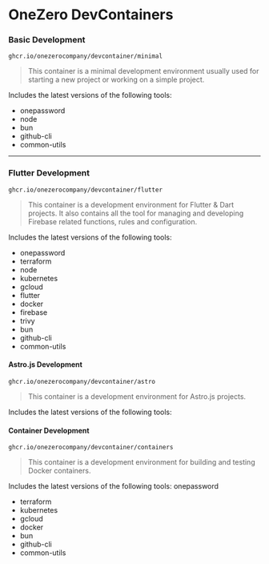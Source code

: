 # OneZero DevContainers

### Basic Development

`ghcr.io/onezerocompany/devcontainer/minimal`

> This container is a minimal development environment usually used for starting a new project or working on a simple project.

Includes the latest versions of the following tools:

- onepassword
- node
- bun
- github-cli
- common-utils

---

### Flutter Development

`ghcr.io/onezerocompany/devcontainer/flutter`

> This container is a development environment for Flutter & Dart projects. It also contains all the tool for managing and developing Firebase related functions, rules and configuration.

Includes the latest versions of the following tools:

- onepassword
- terraform
- node
- kubernetes
- gcloud
- flutter
- docker
- firebase
- trivy
- bun
- github-cli
- common-utils

#### Astro.js Development

`ghcr.io/onezerocompany/devcontainer/astro`

> This container is a development environment for Astro.js projects.

Includes the latest versions of the following tools:

#### Container Development

`ghcr.io/onezerocompany/devcontainer/containers`

> This container is a development environment for building and testing Docker containers.

Includes the latest versions of the following tools:
onepassword

- terraform
- kubernetes
- gcloud
- docker
- bun
- github-cli
- common-utils
